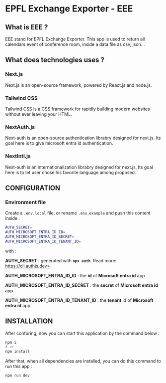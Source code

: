 # EPFL Exchange Exporter - EEE

## What is EEE ?

EEE stand for EPFL Exchange Exporter. This app is used to return all calendars event of conference room, inside a data file as csv, json...

## What does technologies uses ?

### Next.js
Next.js is an open-source framework, powered by React.js and node.js.

### Tailwind CSS
Tailwind CSS is a CSS framework for rapidly building modern websites without ever leaving your HTML.

### NextAuth.js
Next-auth is an open-source authentication librabry designed for next.js. Its goal here is to give microsoft entra id authentication.

### NextIntl.js
Next-auth is an internationalization librabry designed for next.js. Its goal here is to let user chose his favorite language among proposed.



## CONFIGURATION

### Environment file

Create a `.env.local` file, or rename `.env.example` and push this content inside :

```bash
AUTH_SECRET=
AUTH_MICROSOFT_ENTRA_ID_ID=
AUTH_MICROSOFT_ENTRA_ID_SECRET=
AUTH_MICROSOFT_ENTRA_ID_TENANT_ID=
```

with :


**AUTH_SECRET** : generated with **`npx auth`**. Read more: https://cli.authjs.dev>

**AUTH_MICROSOFT_ENTRA_ID_ID** : the **id** of **Microsoft entra id** app

**AUTH_MICROSOFT_ENTRA_ID_SECRET** : the **secret** of **Microsoft entra id** app

**AUTH_MICROSOFT_ENTRA_ID_TENANT_ID** : the **tenant** id of **Microsoft entra id** app

## INSTALLATION

After confuring, now you can start this application by the command below :

```bash
npm i
# or
npm install
```

After that, when all dependencies are installed, you can do  this command to run this app :

```bash
npm run dev
```